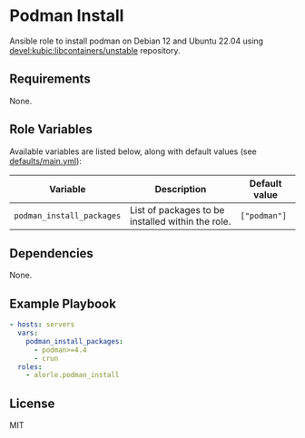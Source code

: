 # Podman Install

Ansible role to install podman on Debian 12 and Ubuntu 22.04 using [devel:kubic:libcontainers/unstable](https://download.opensuse.org/repositories/devel:/kubic:/libcontainers:/unstable) repository.

## Requirements

None.

## Role Variables

Available variables are listed below, along with default values (see [defaults/main.yml](defaults/main.yml)):

| Variable                  | Description                                       | Default value |
| ------------------------- | ------------------------------------------------- | ------------- |
| `podman_install_packages` | List of packages to be installed within the role. | `["podman"]`  |

## Dependencies

None.

## Example Playbook

```yaml
- hosts: servers
  vars:
    podman_install_packages:
      - podman>=4.4
      - crun
  roles:
    - alorle.podman_install
```

## License

MIT
